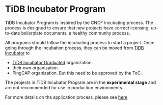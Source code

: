 # TiDB Incubator Program

TiDB Incubator Program is inspired by the CNCF incubating process. The process is designed to ensure that new projects have correct licensing, up-to-date boilerplate documents, a healthy community process.

All programs should follow the incubating process to start a project. Once going through the incubation process, they can be moved from [TiDB Incubator](https://github.com/tidb-incubator) to
* [TiDB Incubator Graduated](https://github.com/tidb-incubator-graduated) organization.
* their own organization.
* PingCAP organization. But this need to be approved by the ToC.

The projects in TiDB Incubator Program are in the **experimental stage** and are not recommended for use in production environments.

For more details on the application process, please see [here](https://github.com/pingcap/community/blob/master/incubator/README.md#content).
